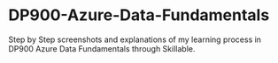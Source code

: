 # DP900-Azure-Data-Fundamentals
Step by Step screenshots and explanations of my learning process in DP900 Azure Data Fundamentals through Skillable.

